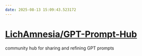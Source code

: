 ```yaml
---
date: 2025-08-13 15:09:43.523172
---
```


# [LichAmnesia/GPT-Prompt-Hub](https://github.com/LichAmnesia/GPT-Prompt-Hub)

community hub for sharing and refining GPT prompts